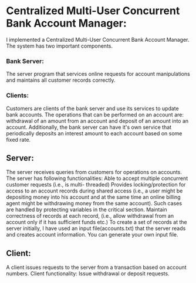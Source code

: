 # Centralized Multi-User Concurrent Bank Account Manager:

I implemented a Centralized Multi-User Concurrent Bank Account Manager. The system has two important components.

### Bank Server: 
The server program that services online requests for account
manipulations and maintains all customer records correctly.

### Clients: 
Customers are clients of the bank server and use its services to update bank
accounts. The operations that can be performed on an account are: withdrawal of an
amount from an account and deposit of an amount into an account. Additionally, the
bank server can have it's own service that periodically deposits an interest amount to each
account based on some fixed rate.

## Server:

The server receives queries from customers for operations on accounts. The server has following
functionalities:
Able to accept multiple concurrent customer requests (i.e., is multi-
threaded)
Provides locking/protection for access to an account records during shared
access (i.e., a user might be depositing money into his account and at the same time an
online billing agent might be withdrawing money from the same account). Such cases are handled by protecting variables in the critical section.
Maintain correctness of records at each record, (i.e., allow withdrawal from an account
only if it has sufficient funds etc.)
To create a set of records at the server initially, I have used an input file(accounts.txt) that the server
reads and creates account information. You can generate your own input file.

## Client:

A client issues requests to the server from a transaction based on account numbers. Client functionality:
Issue withdrawal or deposit requests.
